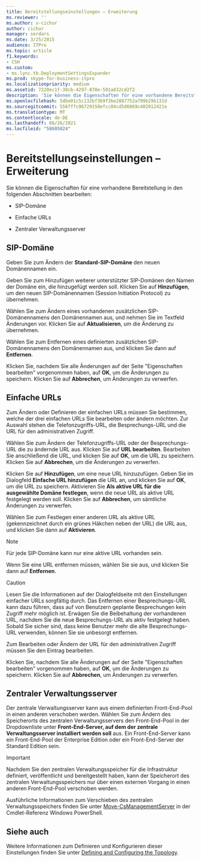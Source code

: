 ```yaml
---
title: Bereitstellungseinstellungen – Erweiterung
ms.reviewer: ''
ms.author: v-cichur
author: cichur
manager: serdars
ms.date: 3/25/2015
audience: ITPro
ms.topic: article
f1.keywords:
- CSH
ms.custom:
- ms.lync.tb.DeploymentSettingsExpander
ms.prod: skype-for-business-itpro
ms.localizationpriority: medium
ms.assetid: 7220ec1f-38cb-4297-870e-591a832cd2f2
description: 'Sie können die Eigenschaften für eine vorhandene Bereitstellung in den folgenden Abschnitten bearbeiten:'
ms.openlocfilehash: 5dbe01c5c132bf3b9f3be2887752a799b29b131d
ms.sourcegitcommit: 556fffc96729150efcc04cd5d6069c402012421e
ms.translationtype: MT
ms.contentlocale: de-DE
ms.lasthandoff: 08/26/2021
ms.locfileid: "58605024"
---
```

# <a name="deployment-settings-expander"></a>Bereitstellungseinstellungen – Erweiterung

Sie können die Eigenschaften für eine vorhandene Bereitstellung in den folgenden Abschnitten bearbeiten:

- SIP-Domäne

- Einfache URLs

- Zentraler Verwaltungsserver

## <a name="sip-domain"></a>SIP-Domäne

Geben Sie zum Ändern der **Standard-SIP-Domäne** den neuen Domänennamen ein.

Geben Sie zum Hinzufügen weiterer unterstützter SIP-Domänen den Namen der Domäne ein, die hinzugefügt werden soll. Klicken Sie auf **Hinzufügen**, um den neuen SIP-Domänennamen (Session Initiation Protocol) zu übernehmen.

Wählen Sie zum Ändern eines vorhandenen zusätzlichen SIP-Domänennamens den Domänennamen aus, und nehmen Sie im Textfeld Änderungen vor. Klicken Sie auf **Aktualisieren**, um die Änderung zu übernehmen.

Wählen Sie zum Entfernen eines definierten zusätzlichen SIP-Domänennamens den Domänennamen aus, und klicken Sie dann auf **Entfernen**.

Klicken Sie, nachdem Sie alle Änderungen auf der Seite "Eigenschaften bearbeiten" vorgenommen haben, auf **OK**, um die Änderungen zu speichern. Klicken Sie auf **Abbrechen**, um Änderungen zu verwerfen.

## <a name="simple-urls"></a>Einfache URLs

Zum Ändern oder Definieren der einfachen URLs müssen Sie bestimmen, welche der drei einfachen URLs Sie bearbeiten oder ändern möchten. Zur Auswahl stehen die Telefonzugriffs-URL, die Besprechungs-URL und die URL für den administrativen Zugriff.

Wählen Sie zum Ändern der Telefonzugriffs-URL oder der Besprechungs-URL die zu ändernde URL aus. Klicken Sie auf **URL bearbeiten**. Bearbeiten Sie anschließend die URL, und klicken Sie auf **OK**, um die URL zu speichern. Klicken Sie auf **Abbrechen**, um die Änderungen zu verwerfen.

Klicken Sie auf **Hinzufügen**, um eine neue URL hinzuzufügen. Geben Sie im Dialogfeld **Einfache URL hinzufügen** die URL an, und klicken Sie auf **OK**, um die URL zu speichern. Aktivieren Sie **Als aktive URL für die ausgewählte Domäne festlegen**, wenn die neue URL als aktive URL festgelegt werden soll. Klicken Sie auf **Abbrechen**, um sämtliche Änderungen zu verwerfen.

Wählen Sie zum Festlegen einer anderen URL als aktive URL (gekennzeichnet durch ein grünes Häkchen neben der URL) die URL aus, und klicken Sie dann auf **Aktivieren**.

> [!NOTE]
> Für jede SIP-Domäne kann nur eine aktive URL vorhanden sein.

Wenn Sie eine URL entfernen müssen, wählen Sie sie aus, und klicken Sie dann auf **Entfernen**.

> [!CAUTION]
> Lesen Sie die Informationen auf der Dialogfeldseite mit den Einstellungen einfacher URLs sorgfältig durch. Das Entfernen einer Besprechungs-URL kann dazu führen, dass auf von Benutzern geplante Besprechungen kein Zugriff mehr möglich ist. Erwägen Sie die Beibehaltung der vorhandenen URL, nachdem Sie die neue Besprechungs-URL als aktiv festgelegt haben. Sobald Sie sicher sind, dass keine Benutzer mehr die alte Besprechungs-URL verwenden, können Sie sie unbesorgt entfernen.

Zum Bearbeiten oder Ändern der URL für den administrativen Zugriff müssen Sie den Eintrag bearbeiten.

Klicken Sie, nachdem Sie alle Änderungen auf der Seite "Eigenschaften bearbeiten" vorgenommen haben, auf **OK**, um die Änderungen zu speichern. Klicken Sie auf **Abbrechen**, um Änderungen zu verwerfen.

## <a name="central-management-server"></a>Zentraler Verwaltungsserver

Der zentrale Verwaltungsserver kann aus einem definierten Front-End-Pool in einen anderen verschoben werden. Wählen Sie zum Ändern des Speicherorts des zentralen Verwaltungsservers den Front-End-Pool in der Dropdownliste unter **Front-End-Server, auf dem der zentrale Verwaltungsserver installiert werden soll** aus. Ein Front-End-Server kann ein Front-End-Pool der Enterprise Edition oder ein Front-End-Server der Standard Edition sein.

> [!IMPORTANT]
> Nachdem Sie den zentralen Verwaltungsspeicher für die Infrastruktur definiert, veröffentlicht und bereitgestellt haben, kann der Speicherort des zentralen Verwaltungsspeichers nur über einen externen Vorgang in einen anderen Front-End-Pool verschoben werden.

Ausführliche Informationen zum Verschieben des zentralen Verwaltungsspeichers finden Sie unter [Move-CsManagementServer](/powershell/module/skype/move-csmanagementserver?view=skype-ps) in der Cmdlet-Referenz Windows PowerShell.

## <a name="see-also"></a>Siehe auch

Weitere Informationen zum Definieren und Konfigurieren dieser Einstellungen finden Sie unter [Defining and Configuring the Topology](/previous-versions/office/lync-server-2013/lync-server-2013-defining-and-configuring-the-topology).